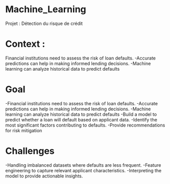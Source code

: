 # Machine_Learning
Projet : Détection du risque de crédit 
# Context : 
Financial institutions need to assess the risk
of loan defaults. -Accurate predictions can help in
making
informed lending decisions.
-Machine learning can analyze historical data
to predict defaults

# Goal
-Financial institutions need to assess the risk
of loan defaults. -Accurate predictions can help in
making
informed lending decisions.
-Machine learning can analyze historical data
to predict defaults
-Build a model to predict whether a loan will
default based on applicant data. -Identify the most significant
factors contributing to defaults.
-Provide recommendations for risk mitigation
 # Challenges
-Handling imbalanced datasets where defaults
are less frequent. -Feature engineering to capture
relevant applicant characteristics.
-Interpreting the model to provide actionable
insights.
